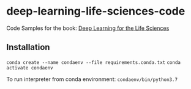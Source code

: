 # deep-learning-life-sciences-code
Code Samples for the book: [Deep Learning for the Life Sciences](https://amzn.to/3audBIt)

## Installation

`conda create --name condaenv --file requirements.conda.txt`
`conda activate condaenv` 

To run interpreter from conda environment:
`condaenv/bin/python3.7`